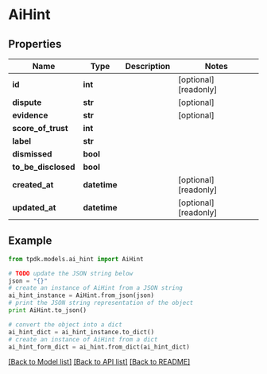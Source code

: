 # AiHint



## Properties
Name | Type | Description | Notes
------------ | ------------- | ------------- | -------------
**id** | **int** |  | [optional] [readonly] 
**dispute** | **str** |  | [optional] 
**evidence** | **str** |  | [optional] 
**score_of_trust** | **int** |  | 
**label** | **str** |  | 
**dismissed** | **bool** |  | 
**to_be_disclosed** | **bool** |  | 
**created_at** | **datetime** |  | [optional] [readonly] 
**updated_at** | **datetime** |  | [optional] [readonly] 

## Example

```python
from tpdk.models.ai_hint import AiHint

# TODO update the JSON string below
json = "{}"
# create an instance of AiHint from a JSON string
ai_hint_instance = AiHint.from_json(json)
# print the JSON string representation of the object
print AiHint.to_json()

# convert the object into a dict
ai_hint_dict = ai_hint_instance.to_dict()
# create an instance of AiHint from a dict
ai_hint_form_dict = ai_hint.from_dict(ai_hint_dict)
```
[[Back to Model list]](../README.md#documentation-for-models) [[Back to API list]](../README.md#documentation-for-api-endpoints) [[Back to README]](../README.md)


